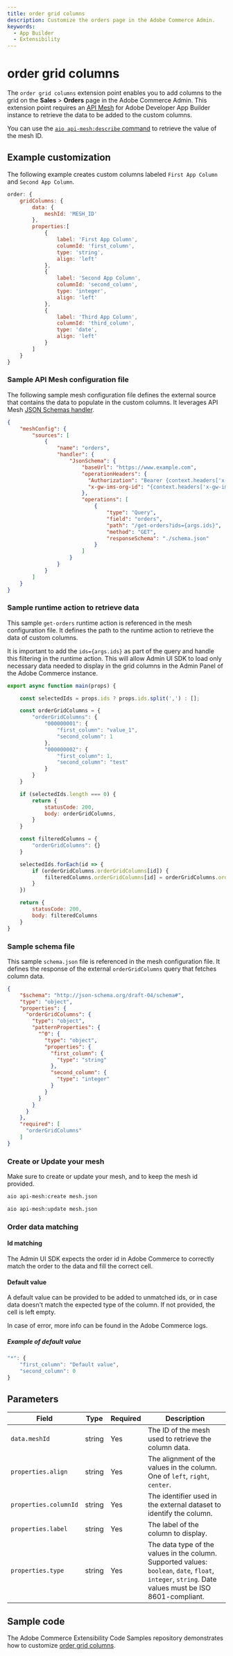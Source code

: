 ```yaml
---
title: order grid columns
description: Customize the orders page in the Adobe Commerce Admin.
keywords:
  - App Builder
  - Extensibility
---
```


# order grid columns

The `order grid columns` extension point enables you to add columns to the grid on the **Sales** > **Orders** page in the Adobe Commerce Admin. This extension point requires an [API Mesh](https://developer.adobe.com/graphql-mesh-gateway/gateway) for Adobe Developer App Builder instance to retrieve the data to be added to the custom columns.

You can use the [`aio api-mesh:describe` command](https://developer.adobe.com/graphql-mesh-gateway/gateway/command-reference/#aio-api-meshdescribe) to retrieve the value of the mesh ID.

## Example customization

​The following example creates custom columns labeled `First App Column` and `Second App Column`.

```javascript
order: {
    gridColumns: {
        data: {
            meshId: 'MESH_ID'
        },
        properties:[
            {
                label: 'First App Column',
                columnId: 'first_column',
                type: 'string',
                align: 'left'
            },
            {
                label: 'Second App Column',
                columnId: 'second_column',
                type: 'integer',
                align: 'left'
            },
            {
                label: 'Third App Column',
                columnId: 'third_column',
                type: 'date',
                align: 'left'
            }
        ]
    }
}
```

### Sample API Mesh configuration file

The following sample mesh configuration file defines the external source that contains the data to populate in the custom columns.
It leverages API Mesh [JSON Schemas handler](https://developer.adobe.com/graphql-mesh-gateway/mesh/basic/handlers/json-schema/).

```json
{
    "meshConfig": {
        "sources": [
            {
                "name": "orders",
                "handler": {
                    "JsonSchema": {
                        "baseUrl": "https://www.example.com",
                        "operationHeaders": {
                          "Authorization": "Bearer {context.headers['x-ims-token']}",
                          "x-gw-ims-org-id": "{context.headers['x-gw-ims-org-id']}"
                        },
                        "operations": [
                            {
                                "type": "Query",
                                "field": "orders",
                                "path": "/get-orders?ids={args.ids}",
                                "method": "GET",
                                "responseSchema": "./schema.json"
                            }
                        ]
                    }
                }
            }
        ]
    }
} 
```

### Sample runtime action to retrieve data

This sample `get-orders` runtime action is referenced in the mesh configuration file. It defines the path to the runtime action to retrieve the data of custom columns.

It is important to add the `ids={args.ids}` as part of the query and handle this filtering in the runtime action. This will allow Admin UI SDK to load only necessary data needed to display in the grid columns in the Admin Panel of the Adobe Commerce instance.

```javascript
export async function main(props) {

    const selectedIds = props.ids ? props.ids.split(',') : [];

    const orderGridColumns = {
        "orderGridColumns": {
            "000000001": {
                "first_column": "value_1",
                "second_column": 1
            },
            "000000002": {
                "first_column": 1,
                "second_column": "test"
            }
        }
    }

    if (selectedIds.length === 0) {
        return {
            statusCode: 200,
            body: orderGridColumns,
        }
    }

    const filteredColumns = {
        "orderGridColumns": {}
    }

    selectedIds.forEach(id => {
        if (orderGridColumns.orderGridColumns[id]) {
            filteredColumns.orderGridColumns[id] = orderGridColumns.orderGridColumns[id]
        }
    })

    return {
        statusCode: 200,
        body: filteredColumns
    }
}
```

### Sample schema file

This sample `schema.json` file is referenced in the mesh configuration file. It defines the response of the external `orderGridColumns` query that fetches column data.

```json
{
    "$schema": "http://json-schema.org/draft-04/schema#",
    "type": "object",
    "properties": {
      "orderGridColumns": {
        "type": "object",
        "patternProperties": {
          "^0": {
            "type": "object",
            "properties": {
              "first_column": {
                "type": "string"
              },
              "second_column": {
                "type": "integer"
              }
            }
          }
        }
      }
    },
    "required": [
      "orderGridColumns"
    ]
}
```

### Create or Update your mesh

Make sure to create or update your mesh, and to keep the mesh id provided.

```bash
aio api-mesh:create mesh.json
```

```bash
aio api-mesh:update mesh.json  
```

### Order data matching

#### Id matching

The Admin UI SDK expects the order id in Adobe Commerce to correctly match the order to the data and fill the correct cell.

#### Default value

A default value can be provided to be added to unmatched ids, or in case data doesn't match the expected type of the column. If not provided, the cell is left empty.

In case of error, more info can be found in the Adobe Commerce logs.

##### Example of default value

```javascript
"*": {
    "first_column": "Default value",
    "second_column": 0
}
```

## Parameters

| Field | Type | Required | Description |
| --- | --- | --- | --- |
| `data.meshId` | string | Yes | The ID of the mesh used to retrieve the column data.|
| `properties.align` | string | Yes | The alignment of the values in the column. One of `left`, `right`, `center`. |
| `properties.columnId` | string | Yes | The identifier used in the external dataset to identify the column. |
| `properties.label` | string | Yes | The label of the column to display. |
| `properties.type` | string | Yes | The data type of the values in the column. Supported values: `boolean`, `date`, `float`, `integer`, `string`. Date values must be ISO 8601-compliant. |

## Sample code

The Adobe Commerce Extensibility Code Samples repository demonstrates how to customize [order grid columns](https://github.com/adobe/adobe-commerce-samples/tree/main/admin-ui-sdk/order/custom-grid-columns).
